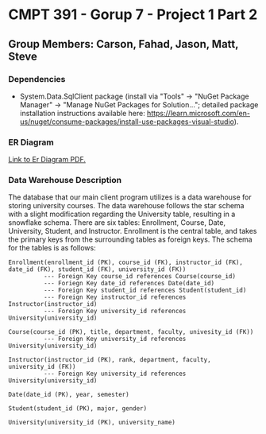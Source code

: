 # CMPT 391 - Gorup 7 - Project 1 Part 2

## Group Members: Carson, Fahad, Jason, Matt, Steve

### Dependencies
- System.Data.SqlClient package (install via "Tools" -> "NuGet Package Manager" -> "Manage NuGet Packages for Solution..."; detailed package installation instructions available here: https://learn.microsoft.com/en-us/nuget/consume-packages/install-use-packages-visual-studio).

### ER Diagram 
[Link to Er Diagram PDF.](https://github.com/macintyrej7/CMPT391Group7_Project1_Part2/blob/254b5a0954830009b31a518c1dbabb5f03b228c7/Documentation/CMPT%20391%20Group%207%20-%20Project%201%20Part%202%20ER%20Diagram.pdf)

### Data Warehouse Description
The database that our main client program utilizes is a data warehouse for storing university courses. The data warehouse follows the star schema with a slight modification regarding the University table, resulting in a snowflake schema. There are six tables: Enrollment, Course, Date, University, Student, and Instructor. Enrollment is the central table, and takes the primary keys from the surrounding tables as foreign keys. The schema for the tables is as follows:

```
Enrollment(enrollment_id (PK), course_id (FK), instructor_id (FK), date_id (FK), student_id (FK), university_id (FK))
          --- Foreign Key course_id references Course(course_id)
          --- Foriegn Key date_id references Date(date_id)
          --- Foreign Key student_id references Student(student_id)
          --- Foreign Key instructor_id references Instructor(instructor_id)
          --- Foreign Key university_id references University(university_id)

Course(course_id (PK), title, department, faculty, univesity_id (FK))
          --- Foreign Key university_id references University(university_id)

Instructor(instructor_id (PK), rank, department, faculty, university_id (FK))
          --- Foreign Key university_id references University(university_id)

Date(date_id (PK), year, semester)

Student(student_id (PK), major, gender)

University(university_id (PK), university_name)
```

